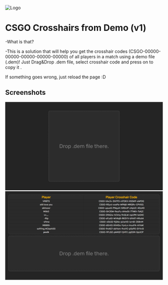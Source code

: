 ![Logo](https://imgur.com/a/cjxZGIs?w=64)   
# CSGO Crosshairs from Demo (v1)
-What is that?

-This is a solution that will help you get the crosshair codes (CSGO-00000-00000-00000-00000-00000) of all players in a match using a demo file (.dem)!
Just Drag&Drop .dem file, select crosshair code and press on to copy it .

If something goes wrong, just reload the page :D

 


## Screenshots  
![StartScreen](source/images/start-screen.png)  
![StartScreen](source/images/end-screen.png)  
